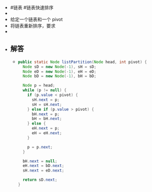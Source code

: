 - #链表 #链表快速排序
-
- 给定一个链表和一个 pivot
- 将链表重新排序，要求
-
- ## 解答
	- ```java
	  public static Node listPartition(Node head, int pivot) {
	    Node sD = new Node(-1), sH = sD;
	    Node eD = new Node(-1), eH = eD;
	    Node bD = new Node(-1), bH = bD;
	  
	    Node p = head;
	    while (p != null) {
	      if (p.value < pivot) {
	        sH.next = p;
	        sH = sH.next;
	      } else if (p.value > pivot) {
	        bH.next = p;
	        bH = bH.next;
	      } else {
	        eH.next = p;
	        eH = eH.next;
	      }
	  
	      p = p.next;
	    }
	  
	    bH.next = null;
	    eH.next = bD.next;
	    sH.next = eD.next;
	  
	    return sD.next;
	  }
	  ```